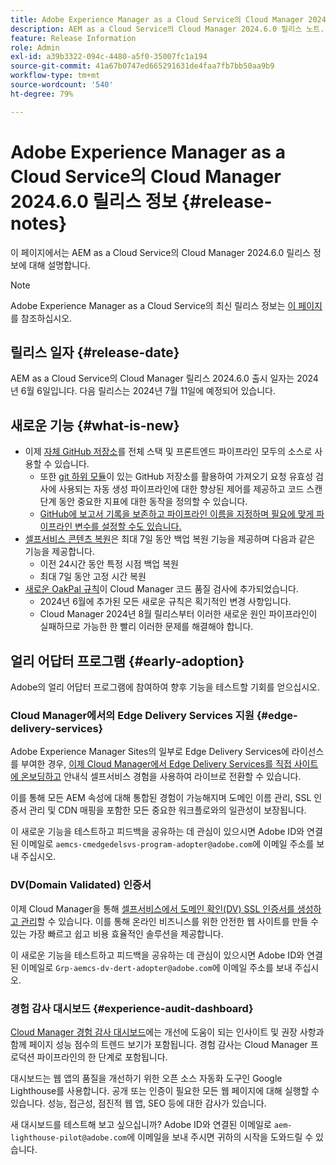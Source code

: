 ```yaml
---
title: Adobe Experience Manager as a Cloud Service의 Cloud Manager 2024.6.0 릴리스 정보
description: AEM as a Cloud Service의 Cloud Manager 2024.6.0 릴리스 노트.
feature: Release Information
role: Admin
exl-id: a39b3322-094c-4480-a5f0-35007fc1a194
source-git-commit: 41a67b0747ed665291631de4faa7fb7bb50aa9b9
workflow-type: tm+mt
source-wordcount: '540'
ht-degree: 79%

---
```


# Adobe Experience Manager as a Cloud Service의 Cloud Manager 2024.6.0 릴리스 정보 {#release-notes}

이 페이지에서는 AEM as a Cloud Service의 Cloud Manager 2024.6.0 릴리스 정보에 대해 설명합니다.

>[!NOTE]
>
>Adobe Experience Manager as a Cloud Service의 최신 릴리스 정보는 [이 페이지](/help/release-notes/release-notes-cloud/release-notes-current.md)를 참조하십시오.

## 릴리스 일자 {#release-date}

AEM as a Cloud Service의 Cloud Manager 릴리스 2024.6.0 출시 일자는 2024년 6월 6일입니다. 다음 릴리스는 2024년 7월 11일에 예정되어 있습니다.

## 새로운 기능 {#what-is-new}

* 이제 [자체 GitHub 저장소](/help/implementing/cloud-manager/managing-code/private-repositories.md)를 전체 스택 및 프론트엔드 파이프라인 모두의 소스로 사용할 수 있습니다.
   * 또한 [git 하위 모듈](/help/implementing/cloud-manager/managing-code/git-submodules.md)이 있는 GitHub 저장소를 활용하여 가져오기 요청 유효성 검사에 사용되는 자동 생성 파이프라인에 대한 향상된 제어를 제공하고 코드 스캔 단계 동안 중요한 지표에 대한 동작을 정의할 수 있습니다.
   * [GitHub에 보고서 기록을 보존하고 파이프라인 이름을 지정하며 필요에 맞게 파이프라인 변수를 설정할 수도 있습니다.](/help/implementing/cloud-manager/managing-code/github-check-config.md)
* [셀프서비스 콘텐츠 복원](/help/operations/restore.md)은 최대 7일 동안 백업 복원 기능을 제공하며 다음과 같은 기능을 제공합니다.
   * 이전 24시간 동안 특정 시점 백업 복원
   * 최대 7일 동안 고정 시간 복원
* [새로운 OakPal 규칙](/help/implementing/cloud-manager/custom-code-quality-rules.md#oakpal-ui-content-package)이 Cloud Manager 코드 품질 검사에 추가되었습니다.
   * 2024년 6월에 추가된 모든 새로운 규칙은 획기적인 변경 사항입니다.
   * Cloud Manager 2024년 8월 릴리스부터 이러한 새로운 원인 파이프라인이 실패하므로 가능한 한 빨리 이러한 문제를 해결해야 합니다.

## 얼리 어답터 프로그램 {#early-adoption}

Adobe의 얼리 어답터 프로그램에 참여하여 향후 기능을 테스트할 기회를 얻으십시오.

### Cloud Manager에서의 Edge Delivery Services 지원 {#edge-delivery-services}

Adobe Experience Manager Sites의 일부로 Edge Delivery Services에 라이선스를 부여한 경우, [이제 Cloud Manager에서 Edge Delivery Services를 직접 사이트에 온보딩하고](/help/implementing/cloud-manager/edge-delivery/introduction-to-edge-delivery-services.md) 안내식 셀프서비스 경험을 사용하여 라이브로 전환할 수 있습니다.

이를 통해 모든 AEM 속성에 대해 통합된 경험이 가능해지며 도메인 이름 관리, SSL 인증서 관리 및 CDN 매핑을 포함한 모든 중요한 워크플로와의 일관성이 보장됩니다.

이 새로운 기능을 테스트하고 피드백을 공유하는 데 관심이 있으시면 Adobe ID와 연결된 이메일로 `aemcs-cmedgedelsvs-program-adopter@adobe.com`에 이메일 주소를 보내 주십시오.

### DV(Domain Validated) 인증서

이제 Cloud Manager을 통해 [셀프서비스에서 도메인 확인(DV) SSL 인증서를 생성하고 관리](/help/implementing/cloud-manager/managing-ssl-certifications/add-ssl-certificate.md)할 수 있습니다. 이를 통해 온라인 비즈니스를 위한 안전한 웹 사이트를 만들 수 있는 가장 빠르고 쉽고 비용 효율적인 솔루션을 제공합니다.

이 새로운 기능을 테스트하고 피드백을 공유하는 데 관심이 있으시면 Adobe ID와 연결된 이메일로 `Grp-aemcs-dv-dert-adopter@adobe.com`에 이메일 주소를 보내 주십시오.

### 경험 감사 대시보드 {#experience-audit-dashboard}

[Cloud Manager 경험 감사 대시보드](/help/implementing/cloud-manager/experience-audit-dashboard.md)에는 개선에 도움이 되는 인사이트 및 권장 사항과 함께 페이지 성능 점수의 트렌드 보기가 포함됩니다. 경험 감사는 Cloud Manager 프로덕션 파이프라인의 한 단계로 포함됩니다.

대시보드는 웹 앱의 품질을 개선하기 위한 오픈 소스 자동화 도구인 Google Lighthouse를 사용합니다. 공개 또는 인증이 필요한 모든 웹 페이지에 대해 실행할 수 있습니다. 성능, 접근성, 점진적 웹 앱, SEO 등에 대한 감사가 있습니다.

새 대시보드를 테스트해 보고 싶으십니까? Adobe ID와 연결된 이메일로 `aem-lighthouse-pilot@adobe.com`에 이메일을 보내 주시면 귀하의 시작을 도와드릴 수 있습니다.
